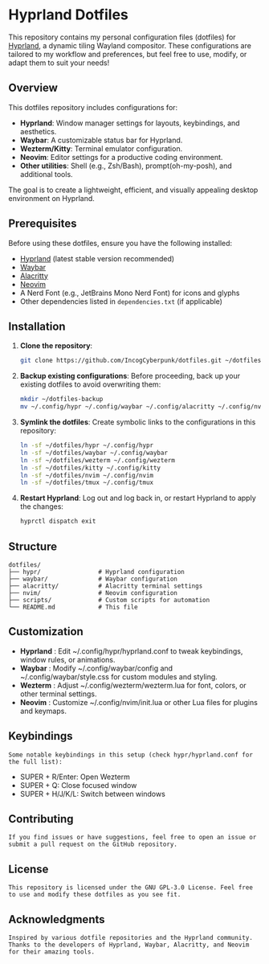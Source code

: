 # Hyprland Dotfiles

This repository contains my personal configuration files (dotfiles) for [Hyprland](https://hyprland.org/), a dynamic tiling Wayland compositor. These configurations are tailored to my workflow and preferences, but feel free to use, modify, or adapt them to suit your needs!

## Overview

This dotfiles repository includes configurations for:
- **Hyprland**: Window manager settings for layouts, keybindings, and aesthetics.
- **Waybar**: A customizable status bar for Hyprland.
- **Wezterm/Kitty**: Terminal emulator configuration.
- **Neovim**: Editor settings for a productive coding environment.
- **Other utilities**: Shell (e.g., Zsh/Bash), prompt(oh-my-posh), and additional tools.

The goal is to create a lightweight, efficient, and visually appealing desktop environment on Hyprland.

## Prerequisites

Before using these dotfiles, ensure you have the following installed:
- [Hyprland](https://hyprland.org/) (latest stable version recommended)
- [Waybar](https://github.com/Alexays/Waybar)
- [Alacritty](https://github.com/alacritty/alacritty)
- [Neovim](https://neovim.io/)
- A Nerd Font (e.g., JetBrains Mono Nerd Font) for icons and glyphs
- Other dependencies listed in `dependencies.txt` (if applicable)

## Installation

1. **Clone the repository**:
   ```bash
   git clone https://github.com/IncogCyberpunk/dotfiles.git ~/dotfiles
   ```

2. **Backup existing configurations**: Before proceeding, back up your existing dotfiles to avoid overwriting them:
    ```bash
    mkdir ~/dotfiles-backup
    mv ~/.config/hypr ~/.config/waybar ~/.config/alacritty ~/.config/nvim ~/dotfiles-backup/
    ```

3. **Symlink the dotfiles**: Create symbolic links to the configurations in this repository:
    ```bash
    ln -sf ~/dotfiles/hypr ~/.config/hypr
    ln -sf ~/dotfiles/waybar ~/.config/waybar
    ln -sf ~/dotfiles/wezterm ~/.config/wezterm
    ln -sf ~/dotfiles/kitty ~/.config/kitty
    ln -sf ~/dotfiles/nvim ~/.config/nvim
    ln -sf ~/dotfiles/tmux ~/.config/tmux
    ```

4. **Restart Hyprland**: Log out and log back in, or restart Hyprland to apply the changes:
    ```bash
    hyprctl dispatch exit
    ```

## Structure
```
dotfiles/
├── hypr/                # Hyprland configuration
├── waybar/              # Waybar configuration
├── alacritty/           # Alacritty terminal settings
├── nvim/                # Neovim configuration
├── scripts/             # Custom scripts for automation
└── README.md            # This file
```

## Customization

- **Hyprland** : Edit ~/.config/hypr/hyprland.conf to tweak keybindings, window rules, or animations.
- **Waybar** : Modify ~/.config/waybar/config and ~/.config/waybar/style.css for custom modules and styling.
- **Wezterm** : Adjust ~/.config/wezterm/wezterm.lua for font, colors, or other terminal settings.
- **Neovim** : Customize ~/.config/nvim/init.lua or other Lua files for plugins and keymaps.

## Keybindings
```
Some notable keybindings in this setup (check hypr/hyprland.conf for the full list):
```
- SUPER + R/Enter: Open Wezterm
- SUPER + Q: Close focused window
- SUPER + H/J/K/L: Switch between windows

## Contributing
```
If you find issues or have suggestions, feel free to open an issue or submit a pull request on the GitHub repository.
```

## License
```
This repository is licensed under the GNU GPL-3.0 License. Feel free to use and modify these dotfiles as you see fit.
```

## Acknowledgments
```
Inspired by various dotfile repositories and the Hyprland community.
Thanks to the developers of Hyprland, Waybar, Alacritty, and Neovim for their amazing tools.
```
